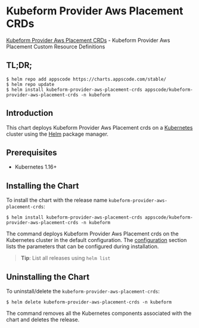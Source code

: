 # Kubeform Provider Aws Placement CRDs

[Kubeform Provider Aws Placement CRDs](https://github.com/kubeform) - Kubeform Provider Aws Placement Custom Resource Definitions

## TL;DR;

```console
$ helm repo add appscode https://charts.appscode.com/stable/
$ helm repo update
$ helm install kubeform-provider-aws-placement-crds appscode/kubeform-provider-aws-placement-crds -n kubeform
```

## Introduction

This chart deploys Kubeform Provider Aws Placement crds on a [Kubernetes](http://kubernetes.io) cluster using the [Helm](https://helm.sh) package manager.

## Prerequisites

- Kubernetes 1.16+

## Installing the Chart

To install the chart with the release name `kubeform-provider-aws-placement-crds`:

```console
$ helm install kubeform-provider-aws-placement-crds appscode/kubeform-provider-aws-placement-crds -n kubeform
```

The command deploys Kubeform Provider Aws Placement crds on the Kubernetes cluster in the default configuration. The [configuration](#configuration) section lists the parameters that can be configured during installation.

> **Tip**: List all releases using `helm list`

## Uninstalling the Chart

To uninstall/delete the `kubeform-provider-aws-placement-crds`:

```console
$ helm delete kubeform-provider-aws-placement-crds -n kubeform
```

The command removes all the Kubernetes components associated with the chart and deletes the release.


